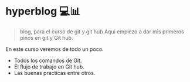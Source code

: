 # hyperblog 💻📊
> blog, para el curso de git y git hub
> Aqui empiezo a dar mis primeros pinos en git y Git hub.

En este curso veremos de todo un poco.
- Todos los comandos de Git.
- El flujo de trabajo en Git hub.
- Las buenas practicas entre otros.

